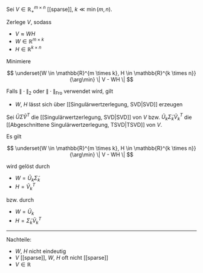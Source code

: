 Sei $V \in \mathbb{R}_+^{m \times n}$ [[sparse]], $k \ll \min(m, n)$.

Zerlege $V$, sodass
- $V \approx WH$
- $W \in \mathbb{R}^{m \times k}$
- $H \in \mathbb{R}^{k \times n}$

Minimiere

$$
	\underset{W \in \mathbb{R}^{m \times k}, H \in \mathbb{R}^{k \times n}}{\arg\min} \| V - WH \|
$$

Falls $\| \cdot \|_2$ oder $\| \cdot \|_\text{Fro}$ verwendet wird, gilt
- $W$, $H$ lässt sich über [[Singulärwertzerlegung, SVD|SVD]] erzeugen

Sei $\tilde{U}\tilde{\Sigma}\tilde{V}^T$ die [[Singulärwertzerlegung, SVD|SVD]] von $V$ bzw. $\tilde{U}_k\tilde{\Sigma}_k\tilde{V}_k^T$ die [[Abgeschnittene Singulärwertzerlegung, TSVD|TSVD]] von $V$.

Es gilt

$$
	\underset{W \in \mathbb{R}^{m \times k}, H \in \mathbb{R}^{k \times n}}{\arg\min} \| V - WH \|
$$

wird gelöst durch
- $W = \tilde{U}_k\tilde{\Sigma}_k$
- $H = \tilde{V}_k^T$

bzw. durch
- $W = \tilde{U}_k$
- $H = \tilde{\Sigma}_k\tilde{V}_k^T$

---

Nachteile:
- $W$, $H$ nicht eindeutig
- $V$ [[sparse]], $W$, $H$ oft nicht [[sparse]]
- $V \in \mathbb{R}$